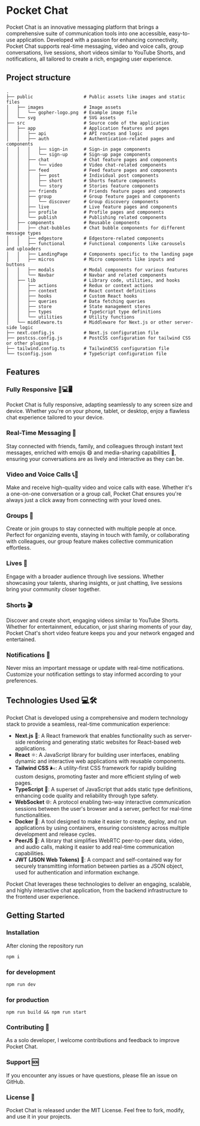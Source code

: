 # Pocket Chat
Pocket Chat is an innovative messaging platform that brings a comprehensive suite of communication tools into one accessible, easy-to-use application. Developed with a passion for enhancing connectivity, Pocket Chat supports real-time messaging, video and voice calls, group conversations, live sessions, short videos similar to YouTube Shorts, and notifications, all tailored to create a rich, engaging user experience.

## Project structure

```
.
├── public                   # Public assets like images and static files
│   ├── images               # Image assets
│   │   └── gopher-logo.png  # Example image file
│   └── svg                  # SVG assets
├── src                      # Source code of the application
│   ├── app                  # Application features and pages
│   │   ├── api              # API routes and logic
│   │   ├── auth             # Authentication-related pages and components
│   │   │   ├── sign-in      # Sign-in page components
│   │   │   └── sign-up      # Sign-up page components
│   │   ├── chat             # Chat feature pages and components
│   │   │   └── video        # Video chat-related components
│   │   ├── feed             # Feed feature pages and components
│   │   │   ├── post         # Individual post components
│   │   │   ├── short        # Shorts feature components
│   │   │   └── story        # Stories feature components
│   │   ├── friends          # Friends feature pages and components
│   │   ├── group            # Group feature pages and components
│   │   │   └── discover     # Group discovery components
│   │   ├── live             # Live feature pages and components
│   │   ├── profile          # Profile pages and components
│   │   └── publish          # Publishing related components
│   ├── components           # Reusable components
│   │   ├── chat-bubbles     # Chat bubble components for different message types
│   │   ├── edgestore        # Edgestore-related components
│   │   ├── functional       # Functional components like carousels and uploaders
│   │   ├── LandingPage      # Components specific to the landing page
│   │   ├── micros           # Micro components like inputs and buttons
│   │   ├── modals           # Modal components for various features
│   │   └── Navbar           # Navbar and related components
│   ├── lib                  # Library code, utilities, and hooks
│   │   ├── actions          # Redux or context actions
│   │   ├── context          # React context definitions
│   │   ├── hooks            # Custom React hooks
│   │   ├── queries          # Data fetching queries
│   │   ├── store            # State management stores
│   │   ├── types            # TypeScript type definitions
│   │   └── utilities        # Utility functions
│   └── middleware.ts        # Middleware for Next.js or other server-side logic
├── next.config.js           # Next.js configuration file
├── postcss.config.js        # PostCSS configuration for tailwind CSS or other plugins
├── tailwind.config.ts       # TailwindCSS configuration file
└── tsconfig.json            # TypeScript configuration file
```

## Features

### Fully Responsive 📱💻🖥️
Pocket Chat is fully responsive, adapting seamlessly to any screen size and device. Whether you're on your phone, tablet, or desktop, enjoy a flawless chat experience tailored to your device.

### Real-Time Messaging 💬
Stay connected with friends, family, and colleagues through instant text messages, enriched with emojis 😄 and media-sharing capabilities 📸, ensuring your conversations are as lively and interactive as they can be.

### Video and Voice Calls 📞🎥
Make and receive high-quality video and voice calls with ease. Whether it's a one-on-one conversation or a group call, Pocket Chat ensures you're always just a click away from connecting with your loved ones.

### Groups 👥
Create or join groups to stay connected with multiple people at once. Perfect for organizing events, staying in touch with family, or collaborating with colleagues, our group feature makes collective communication effortless.

### Lives 🎥
Engage with a broader audience through live sessions. Whether showcasing your talents, sharing insights, or just chatting, live sessions bring your community closer together.

### Shorts 🎬
Discover and create short, engaging videos similar to YouTube Shorts. Whether for entertainment, education, or just sharing moments of your day, Pocket Chat's short video feature keeps you and your network engaged and entertained.

### Notifications 🔔
Never miss an important message or update with real-time notifications. Customize your notification settings to stay informed according to your preferences.

## Technologies Used 💻🛠️

Pocket Chat is developed using a comprehensive and modern technology stack to provide a seamless, real-time communication experience:

- **Next.js** 🖤: A React framework that enables functionality such as server-side rendering and generating static websites for React-based web applications.
- **React** ⚛️: A JavaScript library for building user interfaces, enabling dynamic and interactive web applications with reusable components.
- **Tailwind CSS** 🌬️: A utility-first CSS framework for rapidly building custom designs, promoting faster and more efficient styling of web pages.
- **TypeScript** 📘: A superset of JavaScript that adds static type definitions, enhancing code quality and reliability through type safety.
- **WebSocket** 🌐: A protocol enabling two-way interactive communication sessions between the user's browser and a server, perfect for real-time functionalities.
- **Docker** 🐳: A tool designed to make it easier to create, deploy, and run applications by using containers, ensuring consistency across multiple development and release cycles.
- **PeerJS** 🤝: A library that simplifies WebRTC peer-to-peer data, video, and audio calls, making it easier to add real-time communication capabilities.
- **JWT (JSON Web Tokens)** 🔑: A compact and self-contained way for securely transmitting information between parties as a JSON object, used for authentication and information exchange.

Pocket Chat leverages these technologies to deliver an engaging, scalable, and highly interactive chat application, from the backend infrastructure to the frontend user experience.


## Getting Started

### Installation
After cloning the repository run


```bash
npm i
```

### for development
```bash
npm run dev
```

### for production 
```
npm run build && npm run start
```

### Contributing 🤝
As a solo developer, I welcome contributions and feedback to improve Pocket Chat.

### Support 🆘
If you encounter any issues or have questions, please file an issue on GitHub.

### License 📄
Pocket Chat is released under the MIT License. Feel free to fork, modify, and use it in your projects.
